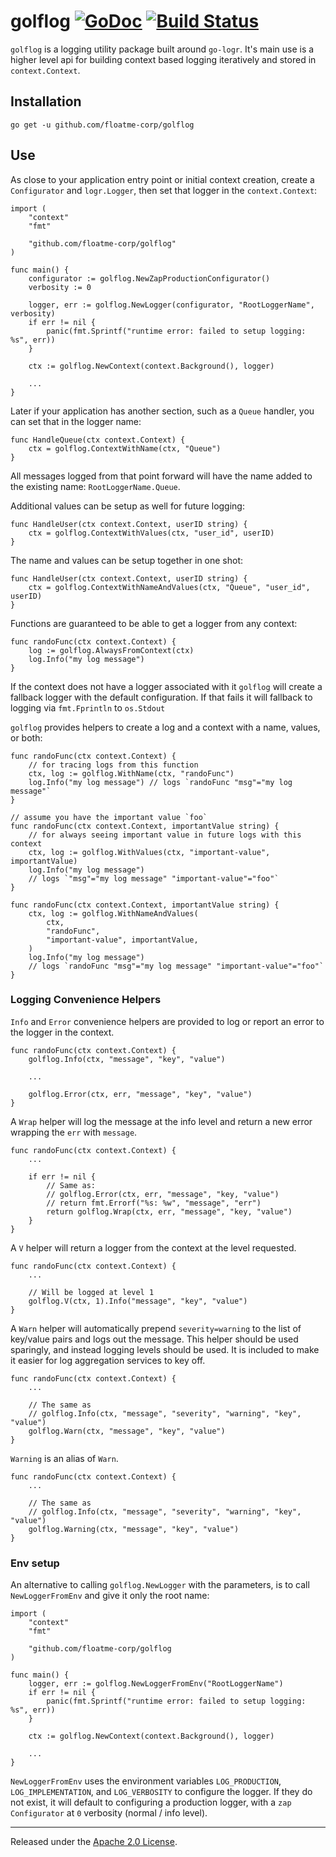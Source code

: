 # golflog [![GoDoc][doc-img]][doc] [![Build Status][ci-img]][ci]

`golflog` is a logging utility package built around `go-logr`. It's main use
is a higher level api for building context based logging iteratively and
stored in `context.Context`.

## Installation

	go get -u github.com/floatme-corp/golflog

## Use

As close to your application entry point or initial context creation, create
a `Configurator` and `logr.Logger`, then set that logger in the
`context.Context`:
```golang
import (
    "context"
    "fmt"

    "github.com/floatme-corp/golflog"
)

func main() {
    configurator := golflog.NewZapProductionConfigurator()
    verbosity := 0

    logger, err := golflog.NewLogger(configurator, "RootLoggerName", verbosity)
    if err != nil {
        panic(fmt.Sprintf("runtime error: failed to setup logging: %s", err))
    }

    ctx := golflog.NewContext(context.Background(), logger)

    ...
}
```
Later if your application has another section, such as a `Queue` handler, you
can set that in the logger name:
```golang
func HandleQueue(ctx context.Context) {
    ctx = golflog.ContextWithName(ctx, "Queue")
}
```
All messages logged from that point forward will have the name added to the
existing name: `RootLoggerName.Queue`.

Additional values can be setup as well for future logging:
```golang
func HandleUser(ctx context.Context, userID string) {
    ctx = golflog.ContextWithValues(ctx, "user_id", userID)
}
```

The name and values can be setup together in one shot:
```golang
func HandleUser(ctx context.Context, userID string) {
    ctx = golflog.ContextWithNameAndValues(ctx, "Queue", "user_id", userID)
}
```

Functions are guaranteed to be able to get a logger from any context:
```golang
func randoFunc(ctx context.Context) {
    log := golflog.AlwaysFromContext(ctx)
    log.Info("my log message")
}
```
If the context does not have a logger associated with it `golflog` will
create a fallback logger with the default configuration. If that fails
it will fallback to logging via `fmt.Fprintln` to `os.Stdout`

`golflog` provides helpers to create a log and a context with a name, values,
or both:
```golang
func randoFunc(ctx context.Context) {
    // for tracing logs from this function
    ctx, log := golflog.WithName(ctx, "randoFunc")
    log.Info("my log message") // logs `randoFunc "msg"="my log message"`
}

// assume you have the important value `foo`
func randoFunc(ctx context.Context, importantValue string) {
    // for always seeing important value in future logs with this context
    ctx, log := golflog.WithValues(ctx, "important-value", importantValue)
    log.Info("my log message")
    // logs `"msg"="my log message" "important-value"="foo"`
}

func randoFunc(ctx context.Context, importantValue string) {
    ctx, log := golflog.WithNameAndValues(
        ctx,
        "randoFunc",
        "important-value", importantValue,
    )
    log.Info("my log message")
    // logs `randoFunc "msg"="my log message" "important-value"="foo"`
}
```

### Logging Convenience Helpers

`Info` and `Error` convenience helpers are provided to log or report an error
to the logger in the context.

```golang
func randoFunc(ctx context.Context) {
    golflog.Info(ctx, "message", "key", "value")

    ...

    golflog.Error(ctx, err, "message", "key", "value")
}
```

A `Wrap` helper will log the message at the info level and return a new error
wrapping the `err` with `message`.

```golang
func randoFunc(ctx context.Context) {
    ...

    if err != nil {
        // Same as:
        // golflog.Error(ctx, err, "message", "key, "value")
        // return fmt.Errorf("%s: %w", "message", "err")
        return golflog.Wrap(ctx, err, "message", "key, "value")
    }
}
```

A `V` helper will return a logger from the context at the level requested.

```golang
func randoFunc(ctx context.Context) {
    ...

    // Will be logged at level 1
    golflog.V(ctx, 1).Info("message", "key", "value")
}
```

A `Warn` helper will automatically prepend `severity=warning` to the list of
key/value pairs and logs out the message. This helper should be used sparingly,
and instead logging levels should be used. It is included to make it easier
for log aggregation services to key off.

```golang
func randoFunc(ctx context.Context) {
    ...

    // The same as
    // golflog.Info(ctx, "message", "severity", "warning", "key", "value")
    golflog.Warn(ctx, "message", "key", "value")
}
```

`Warning` is an alias of `Warn`.

```golang
func randoFunc(ctx context.Context) {
    ...

    // The same as
    // golflog.Info(ctx, "message", "severity", "warning", "key", "value")
    golflog.Warning(ctx, "message", "key", "value")
}
```

### Env setup

An alternative to calling `golflog.NewLogger` with the parameters, is to call
`NewLoggerFromEnv` and give it only the root name:
```golang
import (
    "context"
    "fmt"

    "github.com/floatme-corp/golflog
)

func main() {
    logger, err := golflog.NewLoggerFromEnv("RootLoggerName")
    if err != nil {
        panic(fmt.Sprintf("runtime error: failed to setup logging: %s", err))
    }

    ctx := golflog.NewContext(context.Background(), logger)

    ...
}
```
`NewLoggerFromEnv` uses the environment variables `LOG_PRODUCTION`,
`LOG_IMPLEMENTATION`, and `LOG_VERBOSITY` to configure the logger. If they
do not exist, it will default to configuring a production logger, with
a `zap` `Configurator` at `0` verbosity (normal / info level).

-------------------------------------------------------------------------------

Released under the [Apache 2.0 License].

[Apache 2.0 License]: LICENSE
[doc-img]: https://pkg.go.dev/badge/github.com/floatme-corp/golflog
[doc]: https://pkg.go.dev/github.com/floatme-corp/golflog
[ci-img]: https://github.com/floatme-corp/golflog/actions/workflows/test.yaml/badge.svg
[ci]: https://github.com/floatme-corp/golflog/actions/workflows/test.yaml
